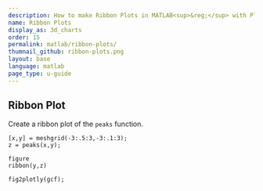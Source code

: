 ```yaml
---
description: How to make Ribbon Plots in MATLAB<sup>&reg;</sup> with Plotly.
name: Ribbon Plots
display_as: 3d_charts
order: 15
permalink: matlab/ribbon-plots/
thumnail_github: ribbon-plots.png
layout: base
language: matlab
page_type: u-guide
---
```


## Ribbon Plot

Create a ribbon plot of the `peaks` function.

```{matlab}
[x,y] = meshgrid(-3:.5:3,-3:.1:3);
z = peaks(x,y);

figure
ribbon(y,z)

fig2plotly(gcf);
```
